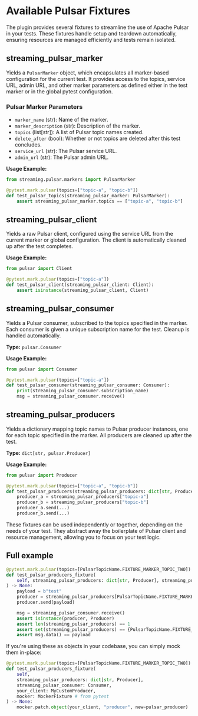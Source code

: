 # Available Pulsar Fixtures

The plugin provides several fixtures to streamline the use of Apache Pulsar in your tests. These fixtures handle setup and teardown automatically, ensuring resources are managed efficiently and tests remain isolated.

## streaming_pulsar_marker

Yields a `PulsarMarker` object, which encapsulates all marker-based configuration for the current test. It provides access to the topics, service URL, admin URL, and other marker parameters as defined either in the test marker or in the global pytest configuration.

### Pulsar Marker Parameters

- `marker_name` (str): Name of the marker.
- `marker_description` (str): Description of the marker.
- `topics` (list[str]): A list of Pulsar topic names created.
- `delete_after` (bool): Whether or not topics are deleted after this test concludes.
- `service_url` (str): The Pulsar service URL.
- `admin_url` (str): The Pulsar admin URL.

**Usage Example:**

```python
from streaming.pulsar.markers import PulsarMarker

@pytest.mark.pulsar(topics=["topic-a", "topic-b"])
def test_pulsar_topics(streaming_pulsar_marker: PulsarMarker):
    assert streaming_pulsar_marker.topics == ["topic-a", "topic-b"]
```

## streaming_pulsar_client

Yields a raw Pulsar client, configured using the service URL from the current marker or global configuration. The client is automatically cleaned up after the test completes.

**Usage Example:**

```python
from pulsar import Client

@pytest.mark.pulsar(topics=["topic-a"])
def test_pulsar_client(streaming_pulsar_client: Client):
    assert isinstance(streaming_pulsar_client, Client)
```

## streaming_pulsar_consumer

Yields a Pulsar consumer, subscribed to the topics specified in the marker. Each consumer is given a unique subscription name for the test. Cleanup is handled automatically.

**Type:** `pulsar.Consumer`

**Usage Example:**

```python
from pulsar import Consumer

@pytest.mark.pulsar(topics=["topic-a"])
def test_pulsar_consumer(streaming_pulsar_consumer: Consumer):
    print(streaming_pulsar_consumer.subscription_name)
    msg = streaming_pulsar_consumer.receive()
```

## streaming_pulsar_producers

Yields a dictionary mapping topic names to Pulsar producer instances, one for each topic specified in the marker. All producers are cleaned up after the test.

**Type:** `dict[str, pulsar.Producer]`

**Usage Example:**

```python
from pulsar import Producer

@pytest.mark.pulsar(topics=["topic-a", "topic-b"])
def test_pulsar_producers(streaming_pulsar_producers: dict[str, Producer]):
    producer_a = streaming_pulsar_producers["topic-a"]
    producer_b = streaming_pulsar_producers["topic-b"]
    producer_a.send(...)
    producer_b.send(...)
```

These fixtures can be used independently or together, depending on the needs of your test. They abstract away the boilerplate of Pulsar client and resource management, allowing you to focus on your test logic.

## Full example

```python
@pytest.mark.pulsar(topics=[PulsarTopicName.FIXTURE_MARKER_TOPIC_TWO])
def test_pulsar_producers_fixture(
    self, streaming_pulsar_producers: dict[str, Producer], streaming_pulsar_consumer: Consumer
) -> None:
    payload = b"test"
    producer = streaming_pulsar_producers[PulsarTopicName.FIXTURE_MARKER_TOPIC_TWO]
    producer.send(payload)

    msg = streaming_pulsar_consumer.receive()
    assert isinstance(producer, Producer)
    assert len(streaming_pulsar_producers) == 1
    assert set(streaming_pulsar_producers) == {PulsarTopicName.FIXTURE_MARKER_TOPIC_TWO}
    assert msg.data() == payload
```

If you're using these as objects in your codebase, you can simply mock them in-place:

```python
@pytest.mark.pulsar(topics=[PulsarTopicName.FIXTURE_MARKER_TOPIC_TWO])
def test_pulsar_producers_fixture(
    self, 
    streaming_pulsar_producers: dict[str, Producer], 
    streaming_pulsar_consumer: Consumer,
    your_client: MyCustomProducer,
    mocker: MockerFixture # from pytest
) -> None:
    mocker.patch.object(your_client, "producer", new=pulsar_producer)
```
